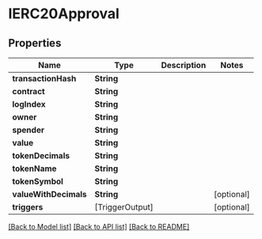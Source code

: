 # IERC20Approval

## Properties
Name | Type | Description | Notes
------------ | ------------- | ------------- | -------------
**transactionHash** | **String** |  | 
**contract** | **String** |  | 
**logIndex** | **String** |  | 
**owner** | **String** |  | 
**spender** | **String** |  | 
**value** | **String** |  | 
**tokenDecimals** | **String** |  | 
**tokenName** | **String** |  | 
**tokenSymbol** | **String** |  | 
**valueWithDecimals** | **String** |  | [optional] 
**triggers** | [TriggerOutput] |  | [optional] 

[[Back to Model list]](../README.md#documentation-for-models) [[Back to API list]](../README.md#documentation-for-api-endpoints) [[Back to README]](../README.md)



